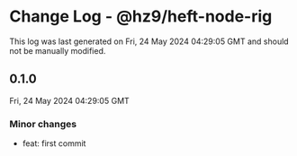 # Change Log - @hz9/heft-node-rig

This log was last generated on Fri, 24 May 2024 04:29:05 GMT and should not be manually modified.

## 0.1.0
Fri, 24 May 2024 04:29:05 GMT

### Minor changes

- feat: first commit


